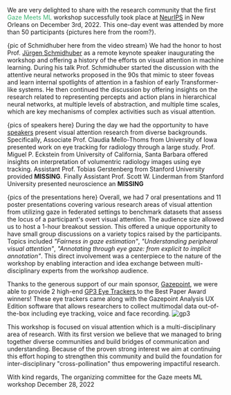 We are very delighted to share with the research community that the first <span style="color:MediumSeaGreen">Gaze Meets ML</span> workshop successfully took place at [NeurIPS](https://nips.cc/Conferences/2022/ScheduleMultitrack?event=49990) in New Orleans on December 3rd, 2022. This one-day event was attended by more than 50 participants {pictures here from the room?}.

{pic of Schmidhuber here from the video stream} We had the honor to host Prof. [Jürgen Schmidhuber](https://people.idsia.ch/~juergen/) as a remote keynote speaker inaugurating the workshop and offering a history of the efforts on visual attention in machine learning. During his talk Prof. Schmidhuber started the discussion with the attentive neural networks proposed in the 90s that mimic to steer foveas and learn internal spotlights of attention in a fashion of early Transformer-like systems. He then continued the discussion by offering insights on the research related to representing percepts and action plans in hierarchical neural networks, at multiple levels of abstraction, and multiple time scales, which are key mechanisms of complex activities such as visual attention.

{pics of speakers here} During the day we had the opportunity to have [speakers](https://gaze-meets-ml.github.io/gaze_ml_2022/speakers/) present visual attention research from diverse backgrounds. Specifically, Associate Prof. Claudia Mello-Thoms from University of Iowa presented work on eye tracking for radiology through a large study. Prof. Miguel P. Eckstein from University of California, Santa Barbara offered insights on interpretation of volumentric radiology images using eye tracking. Assistant Prof. Tobias Gerstenberg from Stanford University provided **MISSING**. Finally Assistant Prof. Scott W. Linderman from Stanford University presented neuroscience an **MISSING**

{pics of the presentations here} Overall, we had 7 oral presentations and 11 poster presentations covering various research areas of visual attention from utilizing gaze in federated settings to benchmark datasets that assess the locus of a participant's overt visual attention. The audience size allowed us to host a 1-hour breakout session. This offered a unique opportunity to have small group discussions on a variety topics raised by the participants. Topics included *"Fairness in gaze estimation"*, *"Understanding peripheral visual attention"*, *"Annotating through eye gaze: from explicit to implicit annotation"*. This direct involvement was a centerpiece to the nature of the workshop by enabling interaction and idea exchange between multi-disciplinary experts from the workshop audience. 

Thanks to the generous support of our main sponsor, [Gazepoint](https://www.gazept.com/), we were able to provide 2 high-end [GP3 Eye Trackers ](https://www.gazept.com/product/analysis-ultimate-bundle/) to the Best Paper Award winners! These eye trackers came along with the Gazepoint Analysis UX Edition software that allows researchers to collect multimodal data out-of-the-box including eye tracking, voice and face recording. ![gp3](https://www.gazept.com/wp-content/uploads/GP3-Ultimate-Bundle.jpg) 

This workshop is focused on visual attention which is a multi-disciplinary area of research. With its first version we believe that we managed to bring together diverse communities and build bridges of communication and understanding. Because of the proven strong interest we aim at continuing this effort hoping to strengthen this community and build the foundation for inter-disciplinary "cross-pollination" thus empowering impactiful research.

With kind regards, 
The organizing committee for the Gaze meets ML workshop
December 28, 2022
